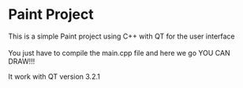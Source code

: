 # Paint Project

This is a simple Paint project using C++ with QT for the user interface</br>
</br>
You just have to compile the main.cpp file and here we go YOU CAN DRAW!!! 


It work with QT version 3.2.1

